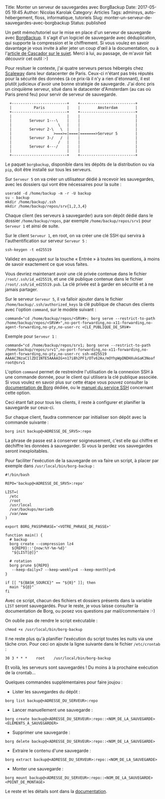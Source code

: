 Title: Monter un serveur de sauvegardes avec BorgBackup
Date: 2017-05-05 19:45
Author: Nicolas Karolak
Category: Articles
Tags: adminsys, auto-hébergement, floss, informatique, tutoriels
Slug: monter-un-serveur-de-sauvegardes-avec-borgbackup
Status: published

Un petit mémo/tutoriel sur le mise en place d'un serveur de sauvegarde avec [BorgBackup](https://borgbackup.readthedocs.io/). Il s'agit d'un logiciel de sauvegarde avec déduplication, qui supporte la compression et le chiffrement. Si vous voulez en savoir davantage je vous invite à aller jeter un coup d'œil à la documentation, ou à l'[article de Cascador sur le sujet](https://www.blog-libre.org/2016/08/21/borgbackup-borg-pour-les-intimes/). Merci à lui, au passage, de m'avoir fait découvrir cet outil :-)

Pour resituer le contexte, j'ai quatre serveurs persos hébergés chez [Scaleway](https://www.scaleway.com/) dans leur datacenter de Paris. Ceux-ci n'étant pas très réputés pour la sécurité des données (à ce prix-là il n'y a rien d'étonnant), il est plutôt judicieux d'avoir une bonne stratégie de sauvegarde. J'ai donc pris un cinquième serveur, situé dans le datacenter d'Amsterdam (au cas où Paris prend feu) pour servir de serveur de sauvegarde.

```
  +-------------------------+    +-------------------------+
  |          Paris          |    |        Amsterdam        |
  +-------------------------+    +-------------------------+
  |                         |    |                         |
  |        Serveur 1---\    |    |                         |
  |                     \   |    |                         |
  |        Serveur 2-\   \  |    |                         |
  |                   >===>=|====|=======>Serveur 5        |
  |        Serveur 3-/   /  |    |                         |
  |                     /   |    |                         |
  |        Serveur 4---/    |    |                         |
  |                         |    |                         |
  +-------------------------+    +-------------------------+
```

Le paquet `borgbackup`, disponible dans les dépôts de la distribution ou via `pip`, doit être installé sur tous les serveurs.

Sur `Serveur 5` on va créer un utilisateur dédié à recevoir les sauvegardes, avec les dossiers qui vont être nécessaires pour la suite :

```
useradd -d /home/backup -m -r -U backup
su - backup
mkdir /home/backup/.ssh
mkdir /home/backup/repos/srv{1,2,3,4}
```

Chaque client (les serveurs à sauvegarder) aura son dépôt dédié dans le dossier `/home/backup/repos`, par exemple `/home/backup/repos/srv1` pour `Serveur 1` et ainsi de suite.

Sur le client `Serveur 1`, en root, on va créer une clé SSH qui servira à l'authentification sur serveur `Serveur 5` :

```
ssh-keygen -t ed25519
```

Validez en appuyant sur la touche « Entrée » à toutes les questions, à moins de savoir exactement ce que vous faites.

Vous devriez maintenant avoir une clé privée contenue dans le fichier `/root/.ssh/id_ed25519`, et une clé publique contenue dans le fichier `/root/.ssh/id_ed25519.pub`. La clé privée est à garder en sécurité et à ne jamais partager.

Sur le serveur `Serveur 5`, il va falloir ajouter dans le fichier `/home/backup/.ssh/authorized_keys` la clé publique de chacun des clients avec l'option `command`, sur le modèle suivant :

```
command="cd /home/backup/repos/<SRV#>; borg serve --restrict-to-path /home/backup/repos/<SRV#>",no-port-forwarding,no-x11-forwarding,no-agent-forwarding,no-pty,no-user-rc <CLÉ_PUBLIQUE_DE_SRV#>
```

Exemple pour `Serveur 1` :

```
command="cd /home/backup/repos/srv1; borg serve --restrict-to-path /home/backup/repos/srv1",no-port-forwarding,no-x11-forwarding,no-agent-forwarding,no-pty,no-user-rc ssh-ed25519 AAAAC3NzaC1lZDI1NTE5AAAAIG+n17i8h2PF1/OTv62Ax/mOYhpWpDNDHXukGaK3Noaf root@srv1
```

L'option `command` permet de restreindre l'utilisation de la connexion SSH à une commande donnée, pour le client qui utilisera la clé publique associée. Si vous voulez en savoir plus sur cette étape vous pouvez consulter la [documentation de Borg](https://borgbackup.readthedocs.io/en/stable/deployment.html#restrictions) dédiée, ou le [manuel du service SSH](http://man.openbsd.org/sshd#command=%22command%22) concernant cette option.

Ceci étant fait pour tous les clients, il reste à configurer et planifier la sauvegarde sur ceux-ci.

Sur chaque client, faudra commencer par initialiser son dépôt avec la commande suivante :

```
borg init backup@<ADRESSE_DE_SRV5>:repo
```

La phrase de passe est à conserver soigneusement, c'est elle qui chiffre et déchiffre les données à sauvegarder. Si vous la perdez vos sauvegardes seront inexploitables.

Pour faciliter l'exécution de la sauvegarde on va faire un script, à placer par exemple dans `/usr/local/bin/borg-backup` :

```
#!/bin/bash

REPO='backup@<ADRESSE_DE_SRV5>:repo'

LIST=(
  /etc
  /root
  /usr/local
  /var/backups/mariadb
  /var/www
)

export BORG_PASSPHRASE='<VOTRE_PHRASE_DE_PASSE>'

function main() {
  # backup
  borg create --compression lz4   
   ${REPO}::'{now:%Y-%m-%d}'   
   "${LIST[@]}"

  # rotation
  borg prune ${REPO}   
   --keep-daily=7 --keep-weekly=4 --keep-monthly=6
}

if [[ "${BASH_SOURCE}" == "${0}" ]]; then
  main "${@}"
fi
```

Avec ce script, chacun des fichiers et dossiers présents dans la variable `LIST` seront sauvegardés. Pour le reste, je vous laisse consulter la documentation de Borg, ou posez vos questions par mail/commentaire :-)

On oublie pas de rendre le script exécutable :

```
chmod +x /usr/local/bin/borg-backup
```

Il ne reste plus qu'à planifier l'exécution du script toutes les nuits via une tâche cron. Pour ceci on ajoute la ligne suivante dans le fichier `/etc/crontab` :

```
30 3 * * *    root    /usr/local/bin/borg-backup
```

Et voilà, les serveurs sont sauvegardés ! Du moins à la prochaine exécution de la crontab…

Quelques commandes supplémentaires pour faire joujou :

- Lister les sauvegardes du dépôt :

```
borg list backup@<ADRESSE_DU_SERVEUR>:repo
```

- Lancer manuellement une sauvegarde :

```
borg create backup@<ADRESSE_DU_SERVEUR>:repo::<NOM_DE_LA_SAUVEGARDE> <ÉLÉMENTS_À_SAUVEGARDER>
```

- Supprimer une sauvegarde :

```
borg delete backup@<ADRESSE_DU_SERVEUR>:repo::<NOM_DE_LA_SAUVEGARDE>
```

- Extraire le contenu d'une sauvegarde :

```
borg extract backup@<ADRESSE_DU_SERVEUR>:repo::<NOM_DE_LA_SAUVEGARDE>
```

- Monter une sauvegarde :

```
borg mount backup@<ADRESSE_DU_SERVEUR>:repo::<NOM_DE_LA_SAUVEGARDE> <POINT_DE_MONTAGE>
```

Le reste et les détails sont dans la [documentation](https://borgbackup.readthedocs.io/en/stable/usage.html).
